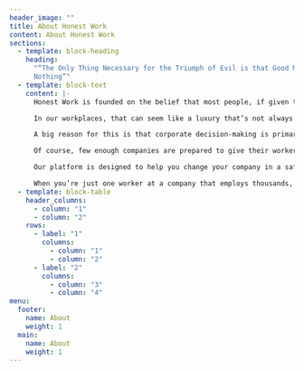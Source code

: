 ```yaml
---
header_image: ""
title: About Honest Work
content: About Honest Work
sections:
  - template: block-heading
    heading:
      "“The Only Thing Necessary for the Triumph of Evil is that Good Men Do
      Nothing”"
  - template: block-text
    content: |-
      Honest Work is founded on the belief that most people, if given the choice, would prefer to do the right thing.

      In our workplaces, that can seem like a luxury that’s not always afforded to us. We have to work to live, and it sometimes feels that truly good corporate citizens are few and far between. Particularly if you want to work for big international companies, it can seem difficult to find ones that aren’t contributing to global problems in some way, be it climate change, human rights abuses or tax evasion.

      A big reason for this is that corporate decision-making is primarily set by senior management and shareholders. These groups tend to have an extreme focus on profitability, and are wealthy enough to avoid dealing with the negative consequences of that focus. These companies would likely be run in a more humane way if workers had more of a say.

      Of course, few enough companies are prepared to give their workers that power, and that’s where Honest Work comes in. We want to help you connect with like-minded colleagues at your company to change your workplace for the better and improve the impact it has on the world.

      Our platform is designed to help you change your company in a safe way. First it’s a hub of relevant information and resources around how your company might be contributing to some of the problems in the world today - check out the “What to change” pages \[link\]. If you click on the “Get started” \[link\] button you’ll be able to connect anonymously with other workers at your company and plan how to make change at your company.

      When you’re just one worker at a company that employs thousands, it can seem impossible to change things. But chances are you’re not alone, and together you can make your company, and the world, a better place.
  - template: block-table
    header_columns:
      - column: "1"
      - column: "2"
    rows:
      - label: "1"
        columns:
          - column: "1"
          - column: "2"
      - label: "2"
        columns:
          - column: "3"
          - column: "4"
menu:
  footer:
    name: About
    weight: 1
  main:
    name: About
    weight: 1
---
```

